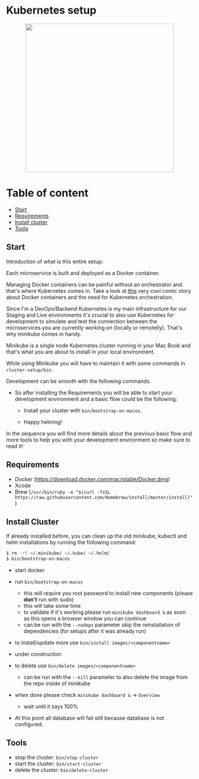# Kubernetes setup
<p align="center"><img src="https://magazine.odroid.com/wp-content/uploads/Kubernetes-logo.png
" width="400"></p>

# Table of content
* [Start](#Start)
* [Requirements](#requirements)
* [Install cluster](#install-cluster)
* [Tools](#tools)

## Start

  Introduction of what is this entire setup:
  
  Each microservice is built and deployed as a Docker container.
  
  Managing Docker containers can be painful without an orchestrator and that's where Kubernetes comes in. Take a look at [this](https://cloud.google.com/kubernetes-engine/kubernetes-comic/) very cool comic story about Docker containers and the need for Kubernetes orchestration.
  
  Since I'm a DevOps/Backend Kubernetes is my main infrastructure for our Staging and Live environments it's crucial to also use Kubernetes for development to simulate and test the connection between the microservices you are currently working on (locally or remotelly). That's why minikube comes in handy.
  
  Minikube is a single node Kubernetes cluster running in your Mac Book and that's what you are about to install in your local environment.
  
  While using Minikube you will have to maintain it with some commands in  `cluster-setup/bin`.
  
  Development can be smooth with the following commands.

   * So after installing the Requirements you will be able to start your development environment and a basic flow could be the following:
     *  Install your cluster with `bin/bootstrap-on-macos`.
     
     *  Happy helming!
  
  In the sequence you will find more details about the previous basic flow and more tools to help you with your development environment so make sure to read it!

## Requirements
* Docker (https://download.docker.com/mac/stable/Docker.dmg)
* Xcode
* Brew (`/usr/bin/ruby -e "$(curl -fsSL https://raw.githubusercontent.com/Homebrew/install/master/install)"`)

## Install Cluster
If already installed before, you can clean up the old minikube, kubectl and helm installations
by running the following command:
```bash
$ rm -rf ~/.minikube/ ~/.kube/ ~/.helm/
$ bin/bootstrap-on-macos
```
* start docker
* run `bin/bootstrap-on-macos`
  * this will require you root password to install new components (please **don't** run with sudo)
  * this will take some time
  * to validate if it's working please run `minikube dashboard &` as soon as this opens a browser window you can continue
  * can be run with the `--nodeps` parameter skip the reinstallation of dependencies (for setups after it was already run)
  
* to install/update more use `bin/install images/<componentname>`
 * under construction
 
 
* to delete use `bin/delete images/<componentname>`
  * can be run with the `--kill` parameter to also delete the image from the repo inside of minikube
  
* when done please check `minikube dashboard &` -> `Overview`
  * wait until it says 100%

* At this point all database will fail still because database is not configured.

## Tools
* stop the cluster: `bin/stop-cluster`
* start the cluster: `bin/start-cluster`
* delete the cluster: `bin/delete-cluster`
